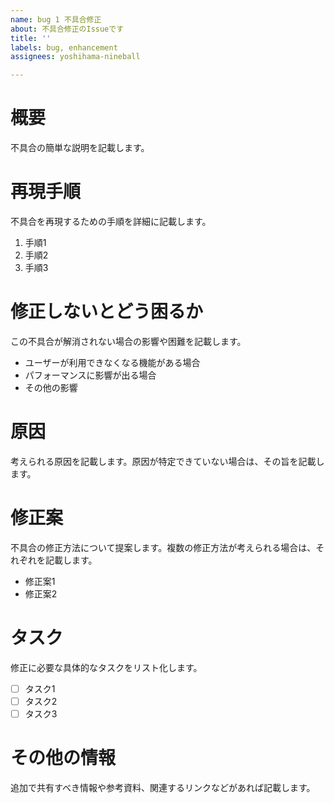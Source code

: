 ```yaml
---
name: bug 1 不具合修正
about: 不具合修正のIssueです
title: ''
labels: bug, enhancement
assignees: yoshihama-nineball

---
```


# 概要
不具合の簡単な説明を記載します。

# 再現手順
不具合を再現するための手順を詳細に記載します。
1. 手順1
2. 手順2
3. 手順3

# 修正しないとどう困るか
この不具合が解消されない場合の影響や困難を記載します。
- ユーザーが利用できなくなる機能がある場合
- パフォーマンスに影響が出る場合
- その他の影響

# 原因
考えられる原因を記載します。原因が特定できていない場合は、その旨を記載します。

# 修正案
不具合の修正方法について提案します。複数の修正方法が考えられる場合は、それぞれを記載します。
- 修正案1
- 修正案2

# タスク
修正に必要な具体的なタスクをリスト化します。
- [ ] タスク1
- [ ] タスク2
- [ ] タスク3

# その他の情報
追加で共有すべき情報や参考資料、関連するリンクなどがあれば記載します。
